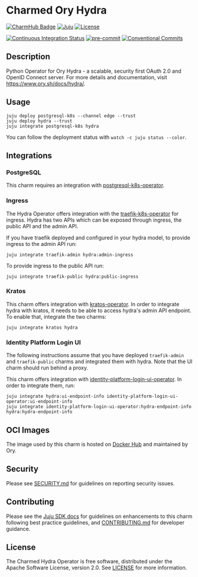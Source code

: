 # Charmed Ory Hydra

[![CharmHub Badge](https://charmhub.io/hydra/badge.svg)](https://charmhub.io/hydra)
[![Juju](https://img.shields.io/badge/Juju%20-3.0+-%23E95420)](https://github.com/juju/juju)
[![License](https://img.shields.io/github/license/canonical/hydra-operator?label=License)](https://github.com/canonical/hydra-operator/blob/main/LICENSE)

[![Continuous Integration Status](https://github.com/canonical/hydra-operator/actions/workflows/on_push.yaml/badge.svg?branch=main)](https://github.com/canonical/hydra-operator/actions?query=branch%3Amain)
[![pre-commit](https://img.shields.io/badge/pre--commit-enabled-brightgreen?logo=pre-commit)](https://github.com/pre-commit/pre-commit)
[![Conventional Commits](https://img.shields.io/badge/Conventional%20Commits-1.0.0-%23FE5196.svg)](https://conventionalcommits.org)

## Description

Python Operator for Ory Hydra - a scalable, security first OAuth 2.0 and
OpenID Connect server. For more details and documentation,
visit <https://www.ory.sh/docs/hydra/>.

## Usage

```shell
juju deploy postgresql-k8s --channel edge --trust
juju deploy hydra --trust
juju integrate postgresql-k8s hydra
```

You can follow the deployment status with `watch -c juju status --color`.

## Integrations

### PostgreSQL

This charm requires an integration
with [postgresql-k8s-operator](https://github.com/canonical/postgresql-k8s-operator).

### Ingress

The Hydra Operator offers integration with
the [traefik-k8s-operator](https://github.com/canonical/traefik-k8s-operator)
for ingress. Hydra has two APIs which can be exposed through ingress, the public
API and the admin API.

If you have traefik deployed and configured in your hydra model, to provide
ingress to the admin API run:

```shell
juju integrate traefik-admin hydra:admin-ingress
```

To provide ingress to the public API run:

```shell
juju integrate traefik-public hydra:public-ingress
```

### Kratos

This charm offers integration
with [kratos-operator](https://github.com/canonical/kratos-operator). In order
to integrate hydra with kratos, it needs to be able to access hydra's admin API
endpoint. To enable that, integrate the two charms:

```shell
juju integrate kratos hydra
```

### Identity Platform Login UI

The following instructions assume that you have deployed `traefik-admin`
and `traefik-public` charms and integrated them with hydra. Note that the UI
charm should run behind a proxy.

This charm offers integration
with [identity-platform-login-ui-operator](https://github.com/canonical/identity-platform-login-ui-operator).
In order to integrate them, run:

```shell
juju integrate hydra:ui-endpoint-info identity-platform-login-ui-operator:ui-endpoint-info
juju integrate identity-platform-login-ui-operator:hydra-endpoint-info hydra:hydra-endpoint-info
```

## OCI Images

The image used by this charm is hosted
on [Docker Hub](https://hub.docker.com/r/oryd/hydra) and maintained by Ory.

## Security

Please see [SECURITY.md](https://github.com/canonical/hydra-operator/blob/main/SECURITY.md)
for guidelines on reporting security issues.

## Contributing

Please see the [Juju SDK docs](https://juju.is/docs/sdk) for guidelines on
enhancements to this charm following best practice guidelines,
and [CONTRIBUTING.md](https://github.com/canonical/hydra-operator/blob/main/CONTRIBUTING.md)
for developer guidance.

## License

The Charmed Hydra Operator is free software, distributed under the Apache
Software License, version 2.0.
See [LICENSE](https://github.com/canonical/hydra-operator/blob/main/LICENSE) for
more information.
